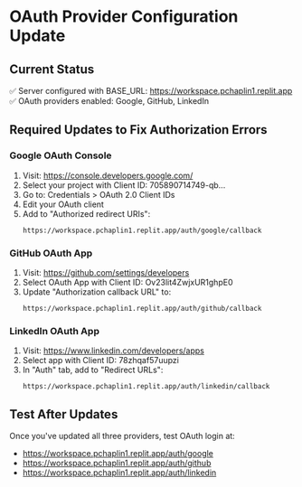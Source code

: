 # OAuth Provider Configuration Update

## Current Status
✅ Server configured with BASE_URL: https://workspace.pchaplin1.replit.app
✅ OAuth providers enabled: Google, GitHub, LinkedIn

## Required Updates to Fix Authorization Errors

### Google OAuth Console
1. Visit: https://console.developers.google.com/
2. Select your project with Client ID: 705890714749-qb...
3. Go to: Credentials > OAuth 2.0 Client IDs
4. Edit your OAuth client
5. Add to "Authorized redirect URIs":
   ```
   https://workspace.pchaplin1.replit.app/auth/google/callback
   ```

### GitHub OAuth App
1. Visit: https://github.com/settings/developers
2. Select OAuth App with Client ID: Ov23lit4ZwjxUR1ghpE0
3. Update "Authorization callback URL" to:
   ```
   https://workspace.pchaplin1.replit.app/auth/github/callback
   ```

### LinkedIn OAuth App
1. Visit: https://www.linkedin.com/developers/apps
2. Select app with Client ID: 78zhqaf57uupzi
3. In "Auth" tab, add to "Redirect URLs":
   ```
   https://workspace.pchaplin1.replit.app/auth/linkedin/callback
   ```

## Test After Updates
Once you've updated all three providers, test OAuth login at:
- https://workspace.pchaplin1.replit.app/auth/google
- https://workspace.pchaplin1.replit.app/auth/github  
- https://workspace.pchaplin1.replit.app/auth/linkedin